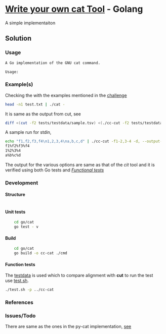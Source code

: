 
# [Write your own cat Tool](https://codingchallenges.fyi/challenges/challenge-cat) - Golang

A simple implementaiton

## Solution

### Usage

```bash
A Go implementation of the GNU cat command.

Usage:
```

### Example(s)

Checking the with the examples mentioned in the [challenge](https://codingchallenges.fyi/challenges/challenge-cat)

```bash
head -n1 test.txt | ./cat -

```

It is same as the output from cut, see

```bash
diff <(cut -f2 tests/testdata/sample.tsv) <(./cc-cut -f2 tests/testdata/sample.tsv)
```

A sample run for stdin,

```bash
echo "f1,f2,f3,f4\n1,2,3,4\na,b,c,d" | ./cc-cut -f1-2,3-4 -d, --output-delimiter=%
f1%f2%f3%f4
1%2%3%4
a%b%c%d

```

The output for the various options are same as that of the *cit* tool and it is verified using both Go tests and [*Functional tests*](tests/test.sh)

### Development

#### Structure

```bash

```

#### Unit tests

```bash
    cd go/cat
    go test - v
```

#### Build

```bash
    cd go/cat
    go build -o cc-cat ./cmd
```

#### Function tests

The  [testdata](testdata) is used which to compare alignment with **cut** to run the test use [test.sh](tests/test.sh).

```bash
./test.sh -p ../cc-cat
```

### References

### Issues/Todo

There are same as the ones in the py-cat implementation, [see](../../py/cat/README.md#issues--todos)

